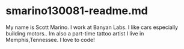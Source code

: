 # smarino130081-readme.md
My name is Scott Marino.
I work at Banyan Labs.
I like cars especially building motors..
Im also a part-time tattoo artist
I live in Memphis,Tennessee.
I love to code!

